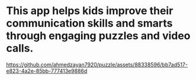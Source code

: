# This app helps kids improve their communication skills and smarts through engaging puzzles and video calls.



https://github.com/ahmedzayan7920/puzzle/assets/88338596/bb7ad517-e823-4a2e-85bb-777413e9886d


